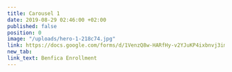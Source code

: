```yaml
---
title: Carousel 1
date: 2019-08-29 02:46:00 +02:00
published: false
position: 0
image: "/uploads/hero-1-218c74.jpg"
link: https://docs.google.com/forms/d/1VenzQ8w-HARfHy-v2YJuKP4ixbnvj3imakx2-GdQl8k/edit
new_tab: 
link_text: Benfica Enrollment
---
```


